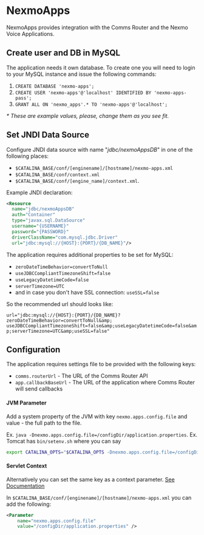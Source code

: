 NexmoApps
==

NexmoApps provides integration with the Comms Router and the Nexmo Voice Applications.

## Create user and DB in MySQL

The application needs it own database. 
To create one you will need to login to your MySQL instance and issue the following commands:
1. `CREATE DATABASE 'nexmo-apps';`
2. `CREATE USER 'nexmo-apps'@'localhost' IDENTIFIED BY 'nexmo-apps-pass';`
3. `GRANT ALL ON 'nexmo_apps'.* TO 'nexmo-apps'@'localhost';`

_* These are example values, please, change them as you see fit._

## Set JNDI Data Source

Configure JNDI data source with name "_jdbc/nexmoAppsDB_" in one of the following places:

  * `$CATALINA_BASE/conf/[enginename]/[hostname]/nexmo-apps.xml` 
  * `$CATALINA_BASE/conf/context.xml` 
  * `$CATALINA_BASE/conf/[engine_name]/context.xml`.

Example JNDI declaration:

```xml
<Resource
  name="jdbc/nexmoAppsDB"
  auth="Container"
  type="javax.sql.DataSource"
  username="{USERNAME}"
  password="{PASSWORD}"
  driverClassName="com.mysql.jdbc.Driver"
  url="jdbc:mysql://{HOST}:{PORT}/{DB_NAME}"/>
```

The application requires additional properties to be set for MySQL:

  - `zeroDateTimeBehavior=convertToNull`
  - `useJDBCCompliantTimezoneShift=false`
  - `useLegacyDatetimeCode=false`
  - `serverTimezone=UTC`
  - and in case you don't have SSL connection: `useSSL=false`

So the recommended url should looks like:

  `url="jdbc:mysql://{HOST}:{PORT}/{DB_NAME}?zeroDateTimeBehavior=convertToNull&amp;
  useJDBCCompliantTimezoneShift=false&amp;useLegacyDatetimeCode=false&amp;serverTimezone=UTC&amp;useSSL=false"`

## Configuration

The application requires settings file to be provided with the following keys:

- `comms.routerUrl` - The URL of the Comms Router API
- `app.callbackBaseUrl` - The URL of the application where Comms Router will send callbacks 

#### JVM Parameter

Add a system property of the JVM with key `nexmo.apps.config.file` and value - the full path to the file.

Ex. `java -Dnexmo.apps.config.file=/configDir/application.properties`.
Ex. Tomcat has `bin/setenv.sh` where you can say
```bash
export CATALINA_OPTS="$CATALINA_OPTS -Dnexmo.apps.config.file=/configDir/application.properties"
```

#### Servlet Context

Alternatively you can set the same key as a context parameter. [See Documentation][1]

In `$CATALINA_BASE/conf/[enginename]/[hostname]/nexmo-apps.xml` you can add the following:

```xml
<Parameter
    name="nexmo.apps.config.file"
    value="/configDir/application.properties" />
```

[1]: https://tomcat.apache.org/tomcat-8.0-doc/config/context.html#Context_Parameters "The Context Container > Context Parameters"
